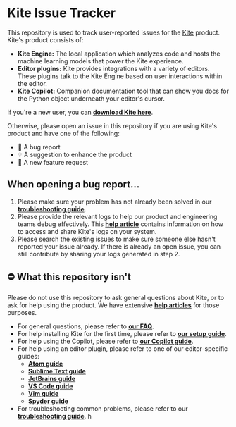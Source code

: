 # Kite Issue Tracker

This repository is used to track user-reported issues for the [Kite](https://kite.com) product. Kite's product consists
of:

* __Kite Engine:__ The local application which analyzes code and hosts the machine learning models that power the Kite
experience.
* __Editor plugins:__ Kite provides integrations with a variety of editors. These plugins talk to the Kite Engine based
on user interactions within the editor.
* __Kite Copilot:__ Companion documentation tool that can show you docs for the Python object underneath your editor's
cursor.

If you're a new user, you can [__download Kite here__](https://kite.com/download).

Otherwise, please open an issue in this repository if you are using Kite's product and have one of the following:

* 🐛 A bug report
* 💡 A suggestion to enhance the product
* 🎁 A new feature request

## When opening a bug report...

1. Please make sure your problem has not already been solved in our [__troubleshooting guide__](https://help.kite.com/category/52-common-issues-troubleshooting).
2. Please provide the relevant logs to help our product and engineering teams debug effectively. This [__help article__](https://help.kite.com/article/96-contact-us-with-logs)
contains information on how to access and share Kite's logs on your system.
3. Please search the existing issues to make sure someone else hasn't reported your issue already. If there is
already an open issue, you can still contribute by sharing your logs generated in step 2.

## ⛔ What this repository isn't

Please do not use this repository to ask general questions about Kite, or to ask for help using the product. We have
extensive [__help articles__](https://help.kite.com) for those purposes.

* For general questions, please refer to [__our FAQ__](https://help.kite.com/category/40-the-kite-application).
* For help installing Kite for the first time, please refer to [__our setup guide__](https://help.kite.com/category/39-getting-started).
* For help using the Copilot, please refer to [__our Copilot guide__](https://help.kite.com/category/49-copilot).
* For help using an editor plugin, please refer to one of our editor-specific guides:
  * [__Atom guide__](https://help.kite.com/category/43-atom-integration)
  * [__Sublime Text guide__](https://help.kite.com/category/44-sublime-text-integration)
  * [__JetBrains guide__](https://help.kite.com/category/45-pycharm-intellij-integration)
  * [__VS Code guide__](https://help.kite.com/category/46-vs-code-integration)
  * [__Vim guide__](https://help.kite.com/category/47-vim-integration)
  * [__Spyder guide__](https://help.kite.com/category/89-spyder-integration)
* For troubleshooting common problems, please refer to our [__troubleshooting guide__](https://help.kite.com/category/52-common-issues-troubleshooting).
h
